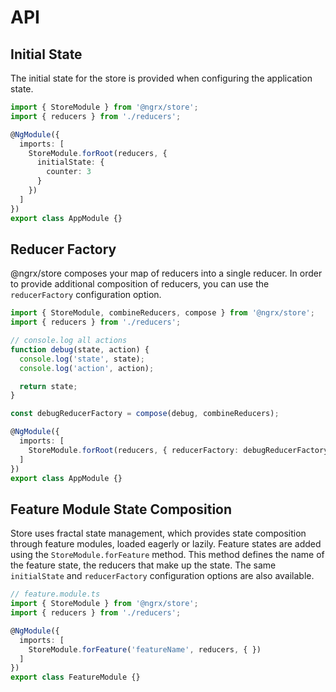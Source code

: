 # API

## Initial State

The initial state for the store is provided when configuring the application state.

```ts
import { StoreModule } from '@ngrx/store';
import { reducers } from './reducers';

@NgModule({
  imports: [
    StoreModule.forRoot(reducers, {
      initialState: {
        counter: 3
      }
    })
  ]
})
export class AppModule {}
```

## Reducer Factory

@ngrx/store composes your map of reducers into a single reducer. In order to provide additional
composition of reducers, you can use the `reducerFactory` configuration option.

```ts
import { StoreModule, combineReducers, compose } from '@ngrx/store';
import { reducers } from './reducers';

// console.log all actions
function debug(state, action) {
  console.log('state', state);
  console.log('action', action);

  return state;
}

const debugReducerFactory = compose(debug, combineReducers);

@NgModule({
  imports: [
    StoreModule.forRoot(reducers, { reducerFactory: debugReducerFactory })
  ]
})
export class AppModule {}
```

## Feature Module State Composition

Store uses fractal state management, which provides state composition through feature modules,
loaded eagerly or lazily. Feature states are added using the `StoreModule.forFeature` method. This
method defines the name of the feature state, the reducers that make up the state. The same `initialState`
and `reducerFactory` configuration options are also available.

```ts
// feature.module.ts
import { StoreModule } from '@ngrx/store';
import { reducers } from './reducers';

@NgModule({
  imports: [
    StoreModule.forFeature('featureName', reducers, { })
  ]
})
export class FeatureModule {}
```
